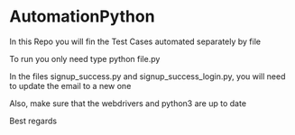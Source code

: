 # AutomationPython

In this Repo you will fin the Test Cases automated separately by file

To run you only need type python file.py

In the files signup_success.py and signup_success_login.py, you will need to update the email to a new one

Also, make sure that the webdrivers and python3 are up to date

Best regards
